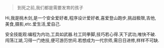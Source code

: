 > 到死之前,我们都是需要发育的孩子

Hi,我是桃木剑,是一个安全爱好者,程序设计爱好者,喜爱登山跑步,挑战极限,吉他,美食,摄影,etc.爱生活,爱自己.

安全技能观:编程为内功,工具如武器.社工同拳脚,技巧若心得.天下武功,唯快不破.闯荡江湖,习得一门绝技,便可游历世间.若想成为一代宗师,需日日进修,样样不可缺.
